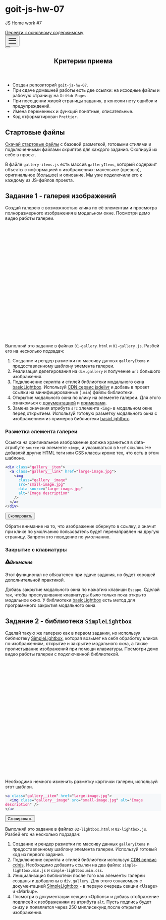# goit-js-hw-07
JS Home work #7
<!doctype html>
<html class="docs-version-current" lang="ru" dir="ltr">
<head>
<meta charset="UTF-8">
<meta name="viewport" content="width=device-width,initial-scale=1">
<meta name="generator" content="Docusaurus v2.0.0-beta.14">
<title data-react-helmet="true">Критерии приема | GoIT JavaScript homework textbook</title><meta data-react-helmet="true" name="twitter:card" content="summary_large_image"><meta data-react-helmet="true" property="og:url" content="https://your-docusaurus-test-site.com/textbooks/lms-js-homework/v2/docs/hw-07"><meta data-react-helmet="true" name="docusaurus_locale" content="ru"><meta data-react-helmet="true" name="docusaurus_version" content="current"><meta data-react-helmet="true" name="docusaurus_tag" content="docs-default-current"><meta data-react-helmet="true" property="og:title" content="Критерии приема | GoIT JavaScript homework textbook"><meta data-react-helmet="true" name="description" content="- Создан репозиторий goit-js-hw-07."><meta data-react-helmet="true" property="og:description" content="- Создан репозиторий goit-js-hw-07."><link data-react-helmet="true" rel="icon" href="/textbooks/lms-js-homework/v2/img/favicon.ico"><link data-react-helmet="true" rel="canonical" href="https://your-docusaurus-test-site.com/textbooks/lms-js-homework/v2/docs/hw-07"><link data-react-helmet="true" rel="alternate" href="https://your-docusaurus-test-site.com/textbooks/lms-js-homework/v2/docs/hw-07" hreflang="ru"><link data-react-helmet="true" rel="alternate" href="https://your-docusaurus-test-site.com/textbooks/lms-js-homework/v2/uk/docs/hw-07" hreflang="uk"><link data-react-helmet="true" rel="alternate" href="https://your-docusaurus-test-site.com/textbooks/lms-js-homework/v2/en/docs/hw-07" hreflang="en"><link data-react-helmet="true" rel="alternate" href="https://your-docusaurus-test-site.com/textbooks/lms-js-homework/v2/pl/docs/hw-07" hreflang="pl"><link data-react-helmet="true" rel="alternate" href="https://your-docusaurus-test-site.com/textbooks/lms-js-homework/v2/es/docs/hw-07" hreflang="es"><link data-react-helmet="true" rel="alternate" href="https://your-docusaurus-test-site.com/textbooks/lms-js-homework/v2/docs/hw-07" hreflang="x-default"><link rel="stylesheet" href="/textbooks/lms-js-homework/v2/assets/css/styles.2789ee98.css.pagespeed.ce.8ERIlQfxmF.css">


</head>
<body>
<script>!function(){function t(t){document.documentElement.setAttribute("data-theme",t)}var e=function(){var t=null;try{t=localStorage.getItem("theme")}catch(t){}return t}();t(null!==e?e:"light")}()</script><div id="__docusaurus">
<div><a href="#" class="skipToContent_OuoZ">Перейти к основному содержимому</a></div><nav class="navbar navbar--fixed-top navbarHideable_RReh"><div class="navbar__inner"><div class="navbar__items"><button aria-label="Navigation bar toggle" class="navbar__toggle clean-btn" type="button" tabindex="0"><svg width="30" height="30" viewBox="0 0 30 30" aria-hidden="true"><path stroke="currentColor" stroke-linecap="round" stroke-miterlimit="10" stroke-width="2" d="M4 7h22M4 15h22M4 23h22"></path></svg></button><a class="navbar__brand" href="/textbooks/lms-js-homework/v2/"></a></div><div class="navbar__items navbar__items--right"></div></div><div role="presentation" class="navbar-sidebar__backdrop"></div></nav><div class="main-wrapper docs-wrapper docs-doc-page"><div class="docPage_lDyR"><button aria-label="Scroll back to top" class="clean-btn theme-back-to-top-button backToTopButton_i9tI" type="button"></button><main class="docMainContainer_r8cw docMainContainerEnhanced_SOUu"><div class="container padding-top--md padding-bottom--lg"><div class="row"><div class="col"><div class="docItemContainer_oiyr"><article><div class="theme-doc-markdown markdown"><header><h1>Критерии приема</h1></header><ul><li>Создан репозиторий <code>goit-js-hw-07</code>.</li><li>При сдаче домашней работы есть две ссылки: на исходные файлы и рабочую
страницу на <code>GitHub Pages</code>.</li><li>При посещении живой страницы задания, в консоли нету ошибок и предупреждений.</li><li>Имена переменных и функций понятные, описательные.</li><li>Код отформатирован <code>Prettier</code>.</li></ul><h2 class="anchor anchorWithHideOnScrollNavbar_3ly5" id="стартовые-файлы">Стартовые файлы<a class="hash-link" href="#стартовые-файлы" title="Прямая ссылка на этот заголовок">​</a></h2><p><a href="https://downgit.github.io/#/home?url=https://github.com/goitacademy/javascript-homework/tree/main/v2/07/src" target="_blank" rel="noopener noreferrer">Скачай стартовые файлы</a>
с базовой разметкой, готовыми стилями и подключенными файлами скриптов для
каждого задания. Скопируй их себе в проект.</p><p>В файле <code>gallery-items.js</code> есть массив <code>galleryItems</code>, который содержит объекты
с информацией о изображениях: маленькое (превью), оригинальное (большое) и
описание. Мы уже подключили его к каждому из JS-файлов проекта.</p><h2 class="anchor anchorWithHideOnScrollNavbar_3ly5" id="задание-1---галерея-изображений">Задание 1 - галерея изображений<a class="hash-link" href="#задание-1---галерея-изображений" title="Прямая ссылка на этот заголовок">​</a></h2><p>Создай галерею с возможностью клика по её элементам и просмотра полноразмерного
изображения в модальном окне. Посмотри демо видео работы галереи.</p><div style="margin-bottom:20px;width:640px;height:360px"></div><p>Выполняй это задание в файлах <code>01-gallery.html</code> и <code>01-gallery.js</code>. Разбей его на
несколько подзадач:</p><ol><li>Создание и рендер разметки по массиву данных <code>galleryItems</code> и
предоставленному шаблону элемента галереи.</li><li>Реализация делегирования на <code>div.gallery</code> и получение <code>url</code> большого
изображения.</li><li>Подключение скрипта и стилей библиотеки модального окна
<a href="https://basiclightbox.electerious.com/" target="_blank" rel="noopener noreferrer">basicLightbox</a>. Используй
<a href="https://www.jsdelivr.com/package/npm/basiclightbox?path=dist" target="_blank" rel="noopener noreferrer">CDN сервис jsdelivr</a>
и добавь в проект ссылки на минифицированные (<code>.min</code>) файлы библиотеки.</li><li>Открытие модального окна по клику на элементе галереи. Для этого ознакомься с
<a href="https://github.com/electerious/basicLightbox#readme" target="_blank" rel="noopener noreferrer">документацией</a> и
<a href="https://basiclightbox.electerious.com/" target="_blank" rel="noopener noreferrer">примерами</a>.</li><li>Замена значения атрибута <code>src</code> элемента <code>&lt;img&gt;</code> в модальном окне перед
открытием. Используй готовую разметку модального окна с изображением из
примеров библиотеки <a href="https://basiclightbox.electerious.com/" target="_blank" rel="noopener noreferrer">basicLightbox</a>.</li></ol><h3 class="anchor anchorWithHideOnScrollNavbar_3ly5" id="разметка-элемента-галереи">Разметка элемента галереи<a class="hash-link" href="#разметка-элемента-галереи" title="Прямая ссылка на этот заголовок">​</a></h3><p>Ссылка на оригинальное изображение должна храниться в data-атрибуте <code>source</code> на
элементе <code>&lt;img&gt;</code>, и указываться в <code>href</code> ссылки. Не добавляй другие HTML теги
или CSS классы кроме тех, что есть в этом шаблоне.</p><div class="codeBlockContainer_J+bg language-html theme-code-block"><div class="codeBlockContent_csEI html"><pre tabindex="0" class="prism-code language-html codeBlock_rtdJ thin-scrollbar" style="color:#393A34;background-color:#f6f8fa"><code class="codeBlockLines_1zSZ"><span class="token-line" style="color:#393A34"><span class="token tag punctuation" style="color:#393A34">&lt;</span><span class="token tag" style="color:#00009f">div</span><span class="token tag" style="color:#00009f"> </span><span class="token tag attr-name" style="color:#00a4db">class</span><span class="token tag attr-value punctuation attr-equals" style="color:#393A34">=</span><span class="token tag attr-value punctuation" style="color:#393A34">&quot;</span><span class="token tag attr-value" style="color:#e3116c">gallery__item</span><span class="token tag attr-value punctuation" style="color:#393A34">&quot;</span><span class="token tag punctuation" style="color:#393A34">&gt;</span><span class="token plain"></span><br></span><span class="token-line" style="color:#393A34"><span class="token plain">  </span><span class="token tag punctuation" style="color:#393A34">&lt;</span><span class="token tag" style="color:#00009f">a</span><span class="token tag" style="color:#00009f"> </span><span class="token tag attr-name" style="color:#00a4db">class</span><span class="token tag attr-value punctuation attr-equals" style="color:#393A34">=</span><span class="token tag attr-value punctuation" style="color:#393A34">&quot;</span><span class="token tag attr-value" style="color:#e3116c">gallery__link</span><span class="token tag attr-value punctuation" style="color:#393A34">&quot;</span><span class="token tag" style="color:#00009f"> </span><span class="token tag attr-name" style="color:#00a4db">href</span><span class="token tag attr-value punctuation attr-equals" style="color:#393A34">=</span><span class="token tag attr-value punctuation" style="color:#393A34">&quot;</span><span class="token tag attr-value" style="color:#e3116c">large-image.jpg</span><span class="token tag attr-value punctuation" style="color:#393A34">&quot;</span><span class="token tag punctuation" style="color:#393A34">&gt;</span><span class="token plain"></span><br></span><span class="token-line" style="color:#393A34"><span class="token plain">    </span><span class="token tag punctuation" style="color:#393A34">&lt;</span><span class="token tag" style="color:#00009f">img</span><span class="token tag" style="color:#00009f"></span><br></span><span class="token-line" style="color:#393A34"><span class="token tag" style="color:#00009f">      </span><span class="token tag attr-name" style="color:#00a4db">class</span><span class="token tag attr-value punctuation attr-equals" style="color:#393A34">=</span><span class="token tag attr-value punctuation" style="color:#393A34">&quot;</span><span class="token tag attr-value" style="color:#e3116c">gallery__image</span><span class="token tag attr-value punctuation" style="color:#393A34">&quot;</span><span class="token tag" style="color:#00009f"></span><br></span><span class="token-line" style="color:#393A34"><span class="token tag" style="color:#00009f">      </span><span class="token tag attr-name" style="color:#00a4db">src</span><span class="token tag attr-value punctuation attr-equals" style="color:#393A34">=</span><span class="token tag attr-value punctuation" style="color:#393A34">&quot;</span><span class="token tag attr-value" style="color:#e3116c">small-image.jpg</span><span class="token tag attr-value punctuation" style="color:#393A34">&quot;</span><span class="token tag" style="color:#00009f"></span><br></span><span class="token-line" style="color:#393A34"><span class="token tag" style="color:#00009f">      </span><span class="token tag attr-name" style="color:#00a4db">data-source</span><span class="token tag attr-value punctuation attr-equals" style="color:#393A34">=</span><span class="token tag attr-value punctuation" style="color:#393A34">&quot;</span><span class="token tag attr-value" style="color:#e3116c">large-image.jpg</span><span class="token tag attr-value punctuation" style="color:#393A34">&quot;</span><span class="token tag" style="color:#00009f"></span><br></span><span class="token-line" style="color:#393A34"><span class="token tag" style="color:#00009f">      </span><span class="token tag attr-name" style="color:#00a4db">alt</span><span class="token tag attr-value punctuation attr-equals" style="color:#393A34">=</span><span class="token tag attr-value punctuation" style="color:#393A34">&quot;</span><span class="token tag attr-value" style="color:#e3116c">Image description</span><span class="token tag attr-value punctuation" style="color:#393A34">&quot;</span><span class="token tag" style="color:#00009f"></span><br></span><span class="token-line" style="color:#393A34"><span class="token tag" style="color:#00009f">    </span><span class="token tag punctuation" style="color:#393A34">/&gt;</span><span class="token plain"></span><br></span><span class="token-line" style="color:#393A34"><span class="token plain">  </span><span class="token tag punctuation" style="color:#393A34">&lt;/</span><span class="token tag" style="color:#00009f">a</span><span class="token tag punctuation" style="color:#393A34">&gt;</span><span class="token plain"></span><br></span><span class="token-line" style="color:#393A34"><span class="token plain"></span><span class="token tag punctuation" style="color:#393A34">&lt;/</span><span class="token tag" style="color:#00009f">div</span><span class="token tag punctuation" style="color:#393A34">&gt;</span><br></span></code></pre><button type="button" aria-label="Скопировать в буфер обмена" class="copyButton_M3SB clean-btn">Скопировать</button></div></div><p>Обрати внимание на то, что изображение обернуто в ссылку, а значит при клике по
умолчанию пользователь будет перенаправлен на другую страницу. Запрети это
поведение по умолчанию.</p><h3 class="anchor anchorWithHideOnScrollNavbar_3ly5" id="закрытие-с-клавиатуры">Закрытие с клавиатуры<a class="hash-link" href="#закрытие-с-клавиатуры" title="Прямая ссылка на этот заголовок">​</a></h3><div class="admonition admonition-caution alert alert--warning"><div class="admonition-heading"><h5><span class="admonition-icon"><svg xmlns="http://www.w3.org/2000/svg" width="16" height="16" viewBox="0 0 16 16"><path fill-rule="evenodd" d="M8.893 1.5c-.183-.31-.52-.5-.887-.5s-.703.19-.886.5L.138 13.499a.98.98 0 0 0 0 1.001c.193.31.53.501.886.501h13.964c.367 0 .704-.19.877-.5a1.03 1.03 0 0 0 .01-1.002L8.893 1.5zm.133 11.497H6.987v-2.003h2.039v2.003zm0-3.004H6.987V5.987h2.039v4.006z"></path></svg></span>Внимание</h5></div><div class="admonition-content"><p>Этот функционал не обязателен при сдаче задания, но будет хорошей дополнительной
практикой.</p></div></div><p>Добавь закрытие модального окна по нажатию клавиши <code>Escape</code>. Сделай так, чтобы
прослушивание клавиатуры было только пока открыто модальное окно. У библиотеки
<a href="https://basiclightbox.electerious.com/" target="_blank" rel="noopener noreferrer">basicLightbox</a> есть метод для
программного закрытия модального окна.</p><h2 class="anchor anchorWithHideOnScrollNavbar_3ly5" id="задание-2---библиотека-simplelightbox">Задание 2 - библиотека <code>SimpleLightbox</code><a class="hash-link" href="#задание-2---библиотека-simplelightbox" title="Прямая ссылка на этот заголовок">​</a></h2><p>Сделай такую же галерею как в первом задании, но используя библиотеку
<a href="https://simplelightbox.com/" target="_blank" rel="noopener noreferrer">SimpleLightbox</a>, которая возьмет на себя обработку
кликов по изображениям, открытие и закрытие модального окна, а также
пролистывание изображений при помощи клавиатуры. Посмотри демо видео работы
галереи с подключенной библиотекой.</p><div style="margin-bottom:20px;width:640px;height:360px"></div><p>Необходимо немного изменить разметку карточки галереи, используй этот шаблон.</p><div class="codeBlockContainer_J+bg language-html theme-code-block"><div class="codeBlockContent_csEI html"><pre tabindex="0" class="prism-code language-html codeBlock_rtdJ thin-scrollbar" style="color:#393A34;background-color:#f6f8fa"><code class="codeBlockLines_1zSZ"><span class="token-line" style="color:#393A34"><span class="token tag punctuation" style="color:#393A34">&lt;</span><span class="token tag" style="color:#00009f">a</span><span class="token tag" style="color:#00009f"> </span><span class="token tag attr-name" style="color:#00a4db">class</span><span class="token tag attr-value punctuation attr-equals" style="color:#393A34">=</span><span class="token tag attr-value punctuation" style="color:#393A34">&quot;</span><span class="token tag attr-value" style="color:#e3116c">gallery__item</span><span class="token tag attr-value punctuation" style="color:#393A34">&quot;</span><span class="token tag" style="color:#00009f"> </span><span class="token tag attr-name" style="color:#00a4db">href</span><span class="token tag attr-value punctuation attr-equals" style="color:#393A34">=</span><span class="token tag attr-value punctuation" style="color:#393A34">&quot;</span><span class="token tag attr-value" style="color:#e3116c">large-image.jpg</span><span class="token tag attr-value punctuation" style="color:#393A34">&quot;</span><span class="token tag punctuation" style="color:#393A34">&gt;</span><span class="token plain"></span><br></span><span class="token-line" style="color:#393A34"><span class="token plain">  </span><span class="token tag punctuation" style="color:#393A34">&lt;</span><span class="token tag" style="color:#00009f">img</span><span class="token tag" style="color:#00009f"> </span><span class="token tag attr-name" style="color:#00a4db">class</span><span class="token tag attr-value punctuation attr-equals" style="color:#393A34">=</span><span class="token tag attr-value punctuation" style="color:#393A34">&quot;</span><span class="token tag attr-value" style="color:#e3116c">gallery__image</span><span class="token tag attr-value punctuation" style="color:#393A34">&quot;</span><span class="token tag" style="color:#00009f"> </span><span class="token tag attr-name" style="color:#00a4db">src</span><span class="token tag attr-value punctuation attr-equals" style="color:#393A34">=</span><span class="token tag attr-value punctuation" style="color:#393A34">&quot;</span><span class="token tag attr-value" style="color:#e3116c">small-image.jpg</span><span class="token tag attr-value punctuation" style="color:#393A34">&quot;</span><span class="token tag" style="color:#00009f"> </span><span class="token tag attr-name" style="color:#00a4db">alt</span><span class="token tag attr-value punctuation attr-equals" style="color:#393A34">=</span><span class="token tag attr-value punctuation" style="color:#393A34">&quot;</span><span class="token tag attr-value" style="color:#e3116c">Image description</span><span class="token tag attr-value punctuation" style="color:#393A34">&quot;</span><span class="token tag" style="color:#00009f"> </span><span class="token tag punctuation" style="color:#393A34">/&gt;</span><span class="token plain"></span><br></span><span class="token-line" style="color:#393A34"><span class="token plain"></span><span class="token tag punctuation" style="color:#393A34">&lt;/</span><span class="token tag" style="color:#00009f">a</span><span class="token tag punctuation" style="color:#393A34">&gt;</span><br></span></code></pre><button type="button" aria-label="Скопировать в буфер обмена" class="copyButton_M3SB clean-btn">Скопировать</button></div></div><p>Выполняй это задание в файлах <code>02-lightbox.html</code> и <code>02-lightbox.js</code>. Разбей его
на несколько подзадач:</p><ol><li>Создание и рендер разметки по массиву данных <code>galleryItems</code> и
предоставленному шаблону элемента галереи. Используй готовый код из первого
задания.</li><li>Подключение скрипта и стилей библиотеки используя
<a href="https://cdnjs.com/libraries/simplelightbox" target="_blank" rel="noopener noreferrer">CDN сервис cdnjs</a>. Необходимо
добавить ссылки на два файла: <code>simple-lightbox.min.js</code> и
<code>simple-lightbox.min.css</code>.</li><li>Инициализация библиотеки после того как элементы галереи созданы и добавлены
в <code>div.gallery</code>. Для этого ознакомься с документацией
<a href="https://simplelightbox.com/" target="_blank" rel="noopener noreferrer">SimpleLightbox</a> - в первую очередь секции
«Usage» и «Markup».</li><li>Посмотри в документации секцию «Options» и добавь отображение подписей к
изображениям из атрибута <code>alt</code>. Пусть подпись будет снизу и появляется через
250 миллисекунд после открытия изображения.</li></ol></div></article><nav class="pagination-nav docusaurus-mt-lg" aria-label="Навигация по странице документации"><div class="pagination-nav__item"></div><div class="pagination-nav__item pagination-nav__item--next"></div></nav></div></div></div></div></main></div></div></div>
<script src="/textbooks/lms-js-homework/v2/assets/js/runtime~main.af6491b1.js"></script>
<script src="/textbooks/lms-js-homework/v2/assets/js/main.031a7803.js.pagespeed.ce.6QDhMHORRD.js"></script>
</body>
</html>

